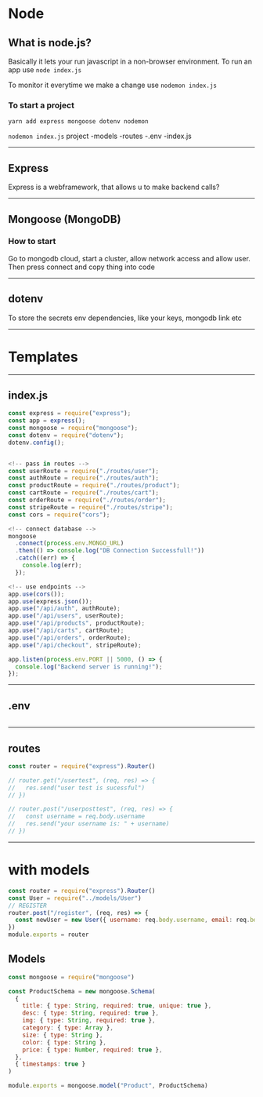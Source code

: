 # Node

## What is node.js?

Basically it lets your run javascript in a non-browser environment.
To run an app use `node index.js`

To monitor it everytime we make a change use `nodemon index.js`

### To start a project

`yarn add express mongoose dotenv nodemon`

`nodemon index.js`
project
-models
-routes
-.env
-index.js

---

## Express

Express is a webframework, that allows u to make backend calls?

---

## Mongoose (MongoDB)

### How to start

Go to mongodb cloud, start a cluster, allow network access and allow user.
Then press connect and copy thing into code

---

## dotenv

To store the secrets env dependencies, like your keys, mongodb link etc

---

# Templates

---

## index.js

```js
const express = require("express");
const app = express();
const mongoose = require("mongoose");
const dotenv = require("dotenv");
dotenv.config();


<!-- pass in routes -->
const userRoute = require("./routes/user");
const authRoute = require("./routes/auth");
const productRoute = require("./routes/product");
const cartRoute = require("./routes/cart");
const orderRoute = require("./routes/order");
const stripeRoute = require("./routes/stripe");
const cors = require("cors");

<!-- connect database -->
mongoose
  .connect(process.env.MONGO_URL)
  .then(() => console.log("DB Connection Successfull!"))
  .catch((err) => {
    console.log(err);
  });

<!-- use endpoints -->
app.use(cors());
app.use(express.json());
app.use("/api/auth", authRoute);
app.use("/api/users", userRoute);
app.use("/api/products", productRoute);
app.use("/api/carts", cartRoute);
app.use("/api/orders", orderRoute);
app.use("/api/checkout", stripeRoute);

app.listen(process.env.PORT || 5000, () => {
  console.log("Backend server is running!");
});


```

---

## .env

```js

```

---

## routes

```js
const router = require("express").Router()

// router.get("/usertest", (req, res) => {
//   res.send("user test is sucessful")
// })

// router.post("/userposttest", (req, res) => {
//   const username = req.body.username
//   res.send("your username is: " + username)
// })
```

---

# with models

```js
const router = require("express").Router()
const User = require("../models/User")
// REGISTER
router.post("/register", (req, res) => {
  const newUser = new User({ username: req.body.username, email: req.body.email, password: req.body.password })
})
module.exports = router
```

## Models

```js
const mongoose = require("mongoose")

const ProductSchema = new mongoose.Schema(
  {
    title: { type: String, required: true, unique: true },
    desc: { type: String, required: true },
    img: { type: String, required: true },
    category: { type: Array },
    size: { type: String },
    color: { type: String },
    price: { type: Number, required: true },
  },
  { timestamps: true }
)

module.exports = mongoose.model("Product", ProductSchema)
```
